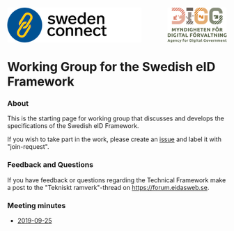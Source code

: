 <p>
<img align="left" src="../img/sweden-connect.png"></img>
<img align="right" src="../img/digg_centered.png"></img>
</div>
</p>
<p>
<img align="center" src="../img/transparent.png"></img>
</p>

# Working Group for the Swedish eID Framework

### About

This is the starting page for working group that discusses and develops the specifications of the Swedish eID Framework.

If you wish to take part in the work, please create an [issue](https://github.com/swedenconnect/technical-framework/issues) and label it with "join-request".

### Feedback and Questions

If you have feedback or questions regarding the Technical Framework make a post to the "Tekniskt ramverk"-thread on <https://forum.eidasweb.se>.

### Meeting minutes

* [2019-09-25](20190925/20190925-minutes.md)


